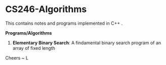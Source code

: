 # CS246-Algorithms
This contains notes and programs implemented in C++ . 

**Programs/Algorithms**

1. **Elementary Binary Search**: A findamental binary search program of an array of fixed length

Cheers
~ L
